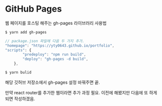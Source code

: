 # GitHub Pages

웹 페이지를 호스팅 해주는 gh-pages 라이브러리 사용법

```bash
$ yarn add gh-pages
```

```javascript
// package.json 파일에 다음 두 가지 추가.
"homepage": "https://yty0643.github.io/portfolio",
"scripts": {
        "predeploy": "npm run build",
        "deploy": "gh-pages -d build",
    },
```

```bash
$ yarn bulid
```

해당 깃허브 저장소에서 gh-pages 설정 바꿔주면 끝.

만약 react router를 추가한 웹이라면 추가 과정 필요. 이전에 해봤지만 다음에 또 하게되면 작성하겠음.
